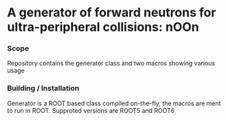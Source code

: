 # A generator of forward neutrons for ultra-peripheral collisions: nOOn

### Scope

Repository contains the generator class and two macros showing various usage

### Building / Installation

Generator is a ROOT based class compiled on-the-fly, the macros are ment to run in ROOT. Supproted versions are ROOT5 and ROOT6
  
